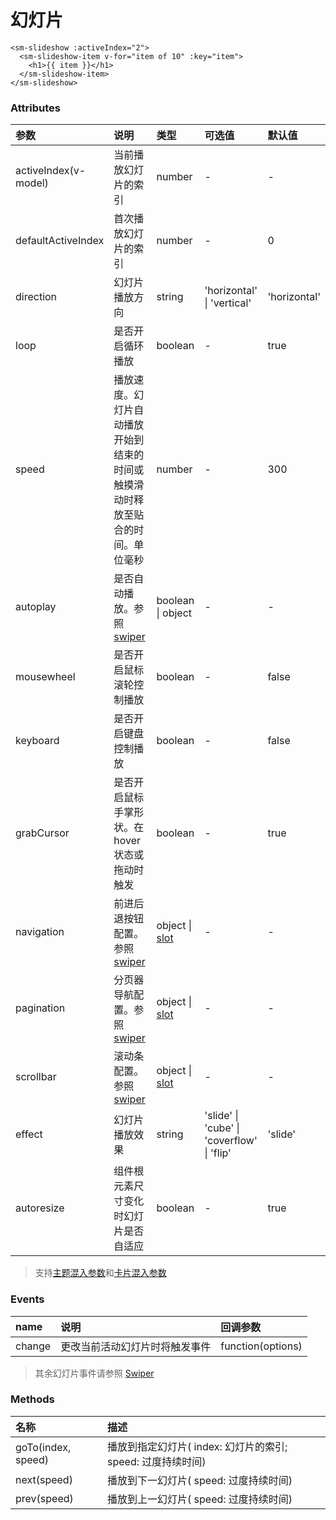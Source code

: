 # 幻灯片

<sm-iframe src="https://iclient.supermap.io/examples/component/components_slideshow_vue.html"></sm-iframe>

```vue
<sm-slideshow :activeIndex="2">
  <sm-slideshow-item v-for="item of 10" :key="item">
    <h1>{{ item }}</h1>
  </sm-slideshow-item>
</sm-slideshow>
```

### Attributes

| 参数                 | 说明                                                                              | 类型                                                                                                                                              | 可选值                                     | 默认值       |
| :------------------- | :-------------------------------------------------------------------------------- | :------------------------------------------------------------------------------------------------------------------------------------------------ | :----------------------------------------- | :----------- |
| activeIndex(v-model) | 当前播放幻灯片的索引                                                              | number                                                                                                                                            | -                                          | -            |
| defaultActiveIndex   | 首次播放幻灯片的索引                                                              | number                                                                                                                                            | -                                          | 0            |
| direction            | 幻灯片播放方向                                                                    | string                                                                                                                                            | 'horizontal' \| 'vertical'                 | 'horizontal' |
| loop                 | 是否开启循环播放                                                                  | boolean                                                                                                                                           | -                                          | true         |
| speed                | 播放速度。幻灯片自动播放开始到结束的时间或触摸滑动时释放至贴合的时间。单位毫秒    | number                                                                                                                                            | -                                          | 300          |
| autoplay             | 是否自动播放。参照[swiper](https://www.swiper.com.cn/api/autoplay/16.html)        | boolean \| object                                                                                                                                 | -                                          | -            |
| mousewheel           | 是否开启鼠标滚轮控制播放                                                          | boolean                                                                                                                                           | -                                          | false        |
| keyboard             | 是否开启键盘控制播放                                                              | boolean                                                                                                                                           | -                                          | false        |
| grabCursor           | 是否开启鼠标手掌形状。在 hover 状态或拖动时触发                                   | boolean                                                                                                                                           | -                                          | true         |
| navigation           | 前进后退按钮配置。参照[swiper](https://www.swiper.com.cn/api/navigation/355.html) | object \| [slot](https://github.com/surmon-china/surmon-china.github.io/blob/source/examples/vue-awesome-swiper/33-thumbs-gallery.vue)   | -                                          | -            |
| pagination           | 分页器导航配置。参照[swiper](https://www.swiper.com.cn/api/pagination/362.html)   | object \| [slot](https://github.com/surmon-china/surmon-china.github.io/blob/source/examples/vue-awesome-swiper/15-centered-auto.vue)    | -                                          | -            |
| scrollbar            | 滚动条配置。参照[swiper](https://www.swiper.com.cn/api/scrollbar/369.html)        | object \| [slot](https://github.com/surmon-china/surmon-china.github.io/blob/source/examples/vue-awesome-swiper/17-scroll-container.vue) | -                                          | -            |
| effect               | 幻灯片播放效果                                                                    | string                                                                                                                                            | 'slide' \| 'cube' \| 'coverflow' \| 'flip' | 'slide'      |
| autoresize           | 组件根元素尺寸变化时幻灯片是否自适应                                              | boolean                                                                                                                                           | -                                          | true         |

> 支持[主题混入参数](/zh/api/mixin/mixin.md#theme)和[卡片混入参数](/zh/api/mixin/mixin.md#collapsedcard)

### Events

| name   | 说明                           | 回调参数          |
| :----- | :----------------------------- | :---------------- |
| change | 更改当前活动幻灯片时将触发事件 | function(options) |
> 其余幻灯片事件请参照 [Swiper](https://swiperjs.com/swiper-api#events)


### Methods

| 名称               | 描述                                                        |
| :----------------- | :---------------------------------------------------------- |
| goTo(index, speed) | 播放到指定幻灯片( index: 幻灯片的索引; speed: 过度持续时间) |
| next(speed)        | 播放到下一幻灯片( speed: 过度持续时间)                      |
| prev(speed)        | 播放到上一幻灯片( speed: 过度持续时间)                      |
